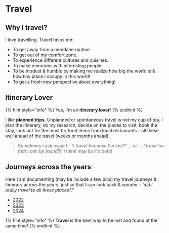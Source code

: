 # Travel

## Why I travel?

I love travelling. Travel helps me:
- To get away from a mundane routine.
- To get out of my comfort zone.
- To experience different cultures and cuisines.
- To make memories with interesting people!
- To be modest & humble by making me realize how big the world is & how tiny place I occupy in this world!
- To get a fresh new perspective about everything!

## Itinerary Lover

{% hint style="info" %}
Yes, I'm an **itinerary lover**!
{% endhint %}

I like **planned trips**. Unplanned or spontaneous travel is not my cup of tea. I plan the itinerary, do my research, decide on the places to visit, book the stay, look out for the must try food items from local restaurants - all these well ahead of the travel (weeks or months ahead).


> Sometimes I ask myself - _'I travel because I'm lost?! ... or ... I travel so that I can be found?!'_ I think may be it's both!

## Journeys across the years

Here I am documenting (may be include a few pics) my travel journeys & itinerary across the years, just so that I can look back & wonder - _'did I really travel to all these places?!'_ 

- [2022](2022/README.md)
- [2023](2023/README.md)
- [2024](2024/README.md)

{% hint style="info" %}
**Travel** is the best way to be lost and found at the same time!
{% endhint %}